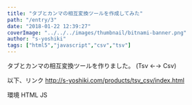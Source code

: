 ```yaml
---
title: "タブとカンマの相互変換ツールを作成してみた"
path: "/entry/3"
date: "2018-01-22 12:39:27"
coverImage: "../../../images/thumbnail/bitnami-banner.png"
author: "s-yoshiki"
tags: ["html5","javascript","csv","tsv"]
---
```

タブとカンマの相互変換ツールを作りました。
(Tsv ←→ Csv)

以下、リンク
<a href="http://s-yoshiki.com/products/tsv_csv/index.html" target="_blank">http://s-yoshiki.com/products/tsv_csv/index.html</a>

環境
HTML JS